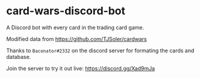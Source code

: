 # card-wars-discord-bot
 A Discord bot with every card in the trading card game.

Modified data from https://github.com/TJSoler/cardwars

Thanks to ``Baconator#2332`` on the discord server for formating the cards and database.

Join the server to try it out live:
https://discord.gg/Xad9mJa
